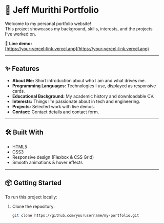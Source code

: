 # 🌟 Jeff Murithi Portfolio

Welcome to my personal portfolio website!  
This project showcases my background, skills, interests, and the projects I’ve worked on.

🔗 **Live demo:**  
[https://your-vercel-link.vercel.app](https://your-vercel-link.vercel.app)

---

## ✨ Features
- **About Me:** Short introduction about who I am and what drives me.
- **Programming Languages:** Technologies I use, displayed as responsive cards.
- **Educational Background:** My academic history and downloadable CV.
- **Interests:** Things I’m passionate about in tech and engineering.
- **Projects:** Selected work with live demos.
- **Contact:** Contact details and contact form.

---

## 🛠 Built With
- HTML5
- CSS3
- Responsive design (Flexbox & CSS Grid)
- Smooth animations & hover effects

---

## 📦 Getting Started

To run this project locally:
1. Clone the repository:
   ```bash
   git clone https://github.com/yourusername/my-portfolio.git
